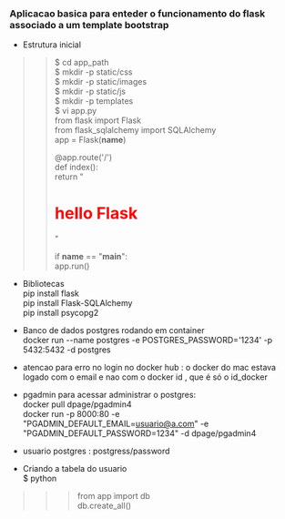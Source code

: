 ### Aplicacao basica para enteder o funcionamento do flask associado a um template bootstrap  
* Estrutura inicial  


>> $ cd app_path   
>> $ mkdir -p static/css  
>> $ mkdir -p static/images  
>> $ mkdir -p static/js  
>> $ mkdir -p templates   
>> $ vi app.py  
>>    from flask import Flask     
>>    from flask_sqlalchemy import SQLAlchemy    
>>    app = Flask(__name__)    
>>  
>>    @app.route('/')    
>>    def index():    
>>        return "<h1 style='color: red'>hello Flask</h1>"    
>>  
>>    if __name__ == "__main__":    
>>        app.run()    

- Bibliotecas   
 pip install flask  
 pip install Flask-SQLAlchemy  
 pip install psycopg2  


- Banco de dados postgres rodando em container   
docker run --name postgres -e POSTGRES_PASSWORD='1234'  -p 5432:5432 -d postgres  

* atencao para erro no login no docker hub : o docker do mac estava logado com o email e nao com o docker id , que é só o id_docker 

* pgadmin para acessar administrar o  postgres:  
docker pull dpage/pgadmin4  
docker run -p 8000:80  -e "PGADMIN_DEFAULT_EMAIL=usuario@a.com"  -e "PGADMIN_DEFAULT_PASSWORD=1234" -d dpage/pgadmin4  

- usuario postgres : postgress/password  

- Criando a tabela do usuario   
$ python   

>>> from app import db   
>>> db.create_all()  